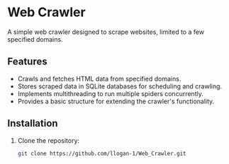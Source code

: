 # Web Crawler

A simple web crawler designed to scrape websites, limited to a few specified domains.

## Features
- Crawls and fetches HTML data from specified domains.
- Stores scraped data in SQLite databases for scheduling and crawling.
- Implements multithreading to run multiple spiders concurrently.
- Provides a basic structure for extending the crawler's functionality.

## Installation
1. Clone the repository:
   ```bash
   git clone https://github.com/llogan-1/Web_Crawler.git
